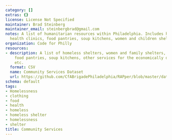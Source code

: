 ```yaml
---
category: []
extras: {}
license: License Not Specified
maintainer: Brad Steinberg
maintainer_email: steinbergbrad@gmail.com
notes: A list of humanitarian resources within Philadelphia. Includes homeless shelters,
  health clinics, food pantries, soup kitchens, women and children shelters, etc.
organization: Code for Philly
resources:
- description: A list of homeless shelters, women and family shelters, health clinics,
    food pantries, soup kitchens, other services for the economically disadvantaged,
    etc.
  format: CSV
  name: Community Services Dataset
  url: https://github.com/CfABrigadePhiladelphia/RAPper/blob/master/data.csv
schema: default
tags:
- Homelessness
- clothing
- food
- health
- homeless
- homeless shelter
- homelessness
- shelter
title: Community Services
---
```

